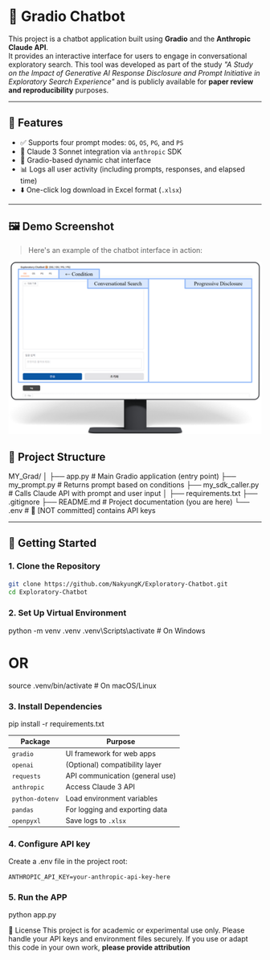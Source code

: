 # 🧠 Gradio Chatbot

This project is a chatbot application built using **Gradio** and the **Anthropic Claude API**.  
It provides an interactive interface for users to engage in conversational exploratory search.
This tool was developed as part of the study _"A Study on the Impact of Generative AI Response Disclosure and Prompt Initiative in Exploratory Search Experience"_ and is publicly available for **paper review and reproducibility** purposes.

---

## 🌟 Features

- ✅ Supports four prompt modes: `OG`, `OS`, `PG`, and `PS`
- 🧠 Claude 3 Sonnet integration via `anthropic` SDK
- 💬 Gradio-based dynamic chat interface
- 📊 Logs all user activity (including prompts, responses, and elapsed time)
- ⬇️ One-click log download in Excel format (`.xlsx`)

---

## 🖼️ Demo Screenshot

> Here's an example of the chatbot interface in action:

<p align="center">
  <img src="screenshot/Example.png" alt="Gradio Chatbot Screenshot" width="700"/>
</p>


## 📁 Project Structure

MY_Grad/
│
├── app.py # Main Gradio application (entry point)
├── my_prompt.py # Returns prompt based on conditions
├── my_sdk_caller.py # Calls Claude API with prompt and user input
│
├── requirements.txt
├── .gitignore 
├── README.md # Project documentation (you are here)
└── .env # 🔐 [NOT committed] contains API keys


---

## 🚀 Getting Started

### 1. Clone the Repository

```bash
git clone https://github.com/NakyungK/Exploratory-Chatbot.git
cd Exploratory-Chatbot
```

### 2. Set Up Virtual Environment

python -m venv .venv
.venv\Scripts\activate      # On Windows
# OR
source .venv/bin/activate   # On macOS/Linux

### 3. Install Dependencies

pip install -r requirements.txt

| Package         | Purpose                         |
| --------------- | ------------------------------- |
| `gradio`        | UI framework for web apps       |
| `openai`        | (Optional) compatibility layer  |
| `requests`      | API communication (general use) |
| `anthropic`     | Access Claude 3 API             |
| `python-dotenv` | Load environment variables      |
| `pandas`        | For logging and exporting data  |
| `openpyxl`      | Save logs to `.xlsx`            |


### 4. Configure API key
Create a .env file in the project root:

    ANTHROPIC_API_KEY=your-anthropic-api-key-here

### 5. Run the APP
python app.py


📝 License
This project is for academic or experimental use only. Please handle your API keys and environment files securely.
If you use or adapt this code in your own work, **please provide attribution**
